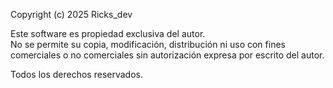 Copyright (c) 2025 Ricks_dev

Este software es propiedad exclusiva del autor.  
No se permite su copia, modificación, distribución ni uso con fines comerciales o no comerciales sin autorización expresa por escrito del autor.

Todos los derechos reservados.
